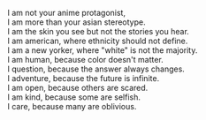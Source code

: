 I am not your anime protagonist,  
I am more than your asian stereotype.  
I am the skin you see but not the stories you hear.  
I am american, where ethnicity should not define.  
I am a new yorker, where "white" is not the majority.  
I am human, because color doesn't matter.  
I question, because the answer always changes.  
I adventure, because the future is infinite.  
I am open, because others are scared.  
I am kind, because some are selfish.  
I care, because many are oblivious.
